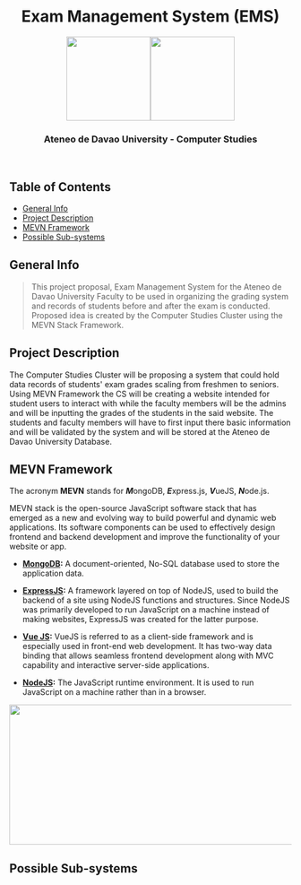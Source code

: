 <h1 font-size: 50; align="center">Exam Management System (EMS)</h1>
<p align="center">
	<img align="center" width="150" height="150" src="https://user-images.githubusercontent.com/93579394/209055268-da0371c8-ce77-4c26-86d9-12bb8a5863ea.png"><img align="center" width="150" height="150" src="https://user-images.githubusercontent.com/93579394/209066457-a90f2158-5f25-44ba-aeb7-ef88edbb0e8e.png">
</p>

<h3 align="center">Ateneo de Davao University - Computer Studies</h3>
<br>

## Table of Contents
* [General Info](#general-info)
* [Project Description](#project-description)
* [MEVN Framework](#mevn-framework)
* [Possible Sub-systems](#possible-sub-systems)

## General Info
> This project proposal, Exam Management System for the Ateneo de Davao University Faculty to be used in organizing the grading system and records of students before and after the exam is conducted. Proposed idea is created by the Computer Studies Cluster using the MEVN Stack Framework.
	
## Project Description
The Computer Studies Cluster will be proposing a system that could hold data records of students' exam grades scaling from freshmen to seniors. Using MEVN Framework the CS will be creating a website intended for student users to interact with while the faculty members will be the admins and will be inputting the grades of the students in the said website. The students and faculty members will have to first input there basic information and will be validated by the system and will be stored at the Ateneo de Davao University Database.

## MEVN Framework
The acronym **MEVN** stands for ***M***ongoDB, ***E***xpress.js, ***V***ueJS, ***N***ode.js.

MEVN stack is the open-source JavaScript software stack that has emerged as a new and evolving way to build powerful and dynamic web applications. Its software components can be used to effectively design frontend and backend development and improve the functionality of your website or app.

- **[MongoDB](https://www.mongodb.com/):** A document-oriented, No-SQL database used to store the application data.

- **[ExpressJS](https://expressjs.com/):** A framework layered on top of NodeJS, used to build the backend of a site using NodeJS functions and structures. Since NodeJS was primarily developed to run JavaScript on a machine instead of making websites, ExpressJS was created for the latter purpose.

- **[Vue JS](https://vuejs.org/):** VueJS is referred to as a client-side framework and is especially used in front-end web development. It has two-way data binding that allows seamless frontend development along with MVC capability and interactive server-side applications.

- **[NodeJS](https://nodejs.org/en/):** The JavaScript runtime environment. It is used to run JavaScript on a machine rather than in a browser.

<p align="center">
	<img align="center" width="625" height="250" src="https://user-images.githubusercontent.com/93579394/209057914-b2332095-96b9-4a49-906f-7511d90f511a.png">
</p>

## Possible Sub-systems
